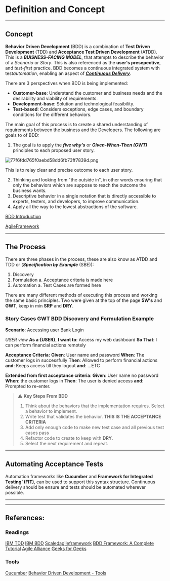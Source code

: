 # Definition and Concept

***

## Concept

**Behavior Driven Development** (BDD) is a combination of **Test Driven Development** (TDD) and **Acceptance Test Driven Development** (ATDD). This is a ***BUISNESS-FACING MODEL***, that attempts to describe the behavior of a *Scenario* or *Story*. This is also referenced as the **user's presepective**, and *test-first* practice. BDD becomes a continuous integrated system with test*automation*, enabling an aspect of [***Continuous Delivery***](https://scaledagileframework.com/release-on-demand/).

There are 3 perspectives when BDD is being implemented:
- **Customer-base**: Understand the customer and business needs and the desirability and viability of requirements.
- **Development-base**: Solution and technological feasibility.
- **Test-based**: Considers exceptions, edge cases, and boundary conditions for the different behaviors.

The main goal of this process is to create a shared understanding of requirements between the business and the Developers. The following are goals to of BDD:

1. The goal is to apply the ***five why's*** or ***Given-When-Then (GWT)*** principles to each proposed user story.

![77f6fdd765f0aebd58dd6fb73ff7839d.png](../_resources/77f6fdd765f0aebd58dd6fb73ff7839d.png)

This is to relay clear and precise outcome to each user story.

2. Thinking and looking from "the outside in", in other words ensuring that only the behaviors which are suppose to reach the outcome the business wants.
3. Descriptive behavior in a single notation that is directly accessible to experts, testers, and developers, to improve communication.
4. Apply all the way to the lowest abstractions of the software.

[BDD Introduction](https://dannorth.net/introducing-bdd/)

[AgileFramework](https://scaledagileframework.com/behavior-driven-development/)

***

## The Process

There are three phases in the process, these are also know as ATDD and TDD or (***Specification by Example*** (SBE)):
1. Discovery
2. Formulation
	a. Acceptance criteria is made here
4. Automation
	a. Test Cases are formed here

There are many different methods of executing this process and working the same basic principles. Two were given at the top of the page **5W's** and **GWT**, keep in min **SRP** and **DRY**.

### Story Cases GWT BDD Discovery and Formulation Example

**Scenario**: Accessing user Bank Login

*USER view*
**As a {USER}**,
**I want to**: Access my web dashboard
**So That**: I can perform financial actions remotely

**Acceptance Criteria:**
**Given**: User name and password
**When**: The customer logs in successfully
**Then**: Allowed to perform financial actions
**and**: Keeps access till they logout
**and**: ...ETC

**Extended from first acceptance criteria**:
**Given**: User name no password
**When**: the customer logs in
**Then**: The user is denied access
**and**: Prompted to re-enter.

>:warning: **Key Steps From BDD**
>1. Think about the behaviors that the implementation requires. Select a behavior to implement.
>2. Write test that validates the behavior. **THIS IS THE ACCEPTANCE CRITERIA**
>3. Add only enough code to make new test case and all previous test cases pass
>4. Refactor code to create to keep with **DRY**.
>5. Select the next requirement and repeat.

***

## Automating Acceptance Tests

Automation frameworks like **Cucumber** and **Framework for Integrated Testing’ (FIT)**, can be used to support this syntax structure. Continuous delivery should be ensure and tests should be automated wherever possible.

***
***

## References:

### Readings

[IBM TDD](https://www.ibm.com/cloud/architecture/content/course/test-driven-development)
[IBM BDD](https://www.ibm.com/garage/method/practices/code/practice_behavior_driven_development/)
[Scaledagileframework](https://scaledagileframework.com/behavior-driven-development/)
[BDD Framework: A Complete Tutorial](https://www.softwaretestinghelp.com/bdd-framework/)
[Agile Alliance](https://www.agilealliance.org/glossary/bdd/)
[Geeks for Geeks](https://www.geeksforgeeks.org/behavioral-driven-development-bdd-in-software-engineering/#)

### Tools
[Cucumber](https://cucumber.io/)
[Behavior Driven Development - Tools](https://www.tutorialspoint.com/behavior_driven_development/behavior_driven_development_tools.htm)